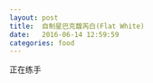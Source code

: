 ```yaml
---
layout: post
title:  自制星巴克馥芮白(Flat White)
date:   2016-06-14 12:59:59
categories: food
---
```



正在练手


    
    
    